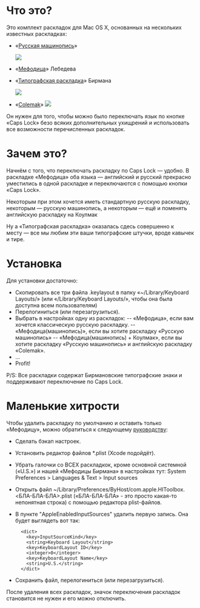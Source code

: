 Что это?
========

Это комплект раскладок для Mac OS X, основанных на нескольких известных раскладках:

* «[Русская машинопись](https://ru.wikipedia.org/wiki/ЙЦУКЕН#.C2.AB.D0.A0.D1.83.D1.81.D1.81.D0.BA.D0.B0.D1.8F_.28.D0.BC.D0.B0.D1.88.D0.B8.D0.BD.D0.BE.D0.BF.D0.B8.D1.81.D1.8C.29.C2.BB)»

  ![](https://upload.wikimedia.org/wikipedia/ru/a/a9/Keyboard_layout_ru_%28typewriter%29.gif)
* «[Мефодица](http://www.tema.ru/rrr/soft/)» Лебедева
* «[Типографская раскладка](http://ilyabirman.ru/projects/typography-layout/)» Бирмана
 
  ![](http://ilyabirman.ru/projects/typography-layout/i/layout-mac.png)
* «[Colemak](https://ru.wikipedia.org/wiki/Colemak)»
  ![](https://upload.wikimedia.org/wikipedia/commons/thumb/8/84/KB_US-Colemak.svg/800px-KB_US-Colemak.svg.png)
 

Он нужен для того, чтобы можно было переключать язык по кнопке «Caps Lock» безо всяких дополнительных ухищрений и использовать все возможности перечисленных раскладок.

Зачем это?
==========

Начнём с того, что переключать раскладку по Caps Lock — удобно. В раскладке «Мефодица» оба языка — английский и русский прекрасно уместились в одной раскладке и переключаются с помощью кнопки «Caps Lock».

Некоторым при этом хочется иметь стандартную русскую раскладку, некоторым — русскую машинопись, а некоторым — ещё и поменять английскую раскладку на Коулмак

Ну а «Типографская раскладка» оказалась сдесь совершенно к месту — все мы любим эти ваши типографские штучки, вроде кавычек и тире.

Установка
=========

Для установки достаточно:

- Скопировать все три файла .keylayout в папку «~/Library/Keyboard Layouts/» (или «/Library/Keyboard Layouts/», чтобы она была доступна всем пользователям)
- Перелогиниться (или перезагрузиться).
- Выбрать в настройках одну из раскладок:
-- «Мефодица», если вам хочется классическую русскую раскладку.
-- «Мефодица(машинопись)», если вы хотите раскладку «Русскую машинопись»
-- «Мефодица(машинопись) + Коулмак», если вы хотите раскладку «Русскую машинопись» и английскую раскладку «Colemak».
- ...
- Profit!

P/S: Все раскладки содержат Бирмановские типографские знаки и поддерживают переключение по Caps Lock.

Маленькие хитрости
==================

Чтобы удалить раскладку по умолчанию и оставить только «Мефодицу», можно обратиться к следующему [руководству](https://discussions.apple.com/thread/2705973?start=0&tstart=0):

- Сделать бэкап настроек.
- Установить редактор файлов *.plist (Xcode подойдёт).
- Убрать галочки со ВСЕХ раскладкок, кроме основной системной («U.S.») и нашей «Мефодицы Бирмана» в настройках тут: System Preferences > Languages & Text > Input sources
- Открыть файл ~/Library/Preferences/ByHost/com.apple.HIToolbox.<БЛА-БЛА-БЛА>.plist («БЛА-БЛА-БЛА» - это просто какая-то непонятная строка) с помощью редактора plist-файлов.
- В пункте "AppleEnabledInputSources" удалить первую запись. Она будет выглядеть вот так:

        <dict>
          <key>InputSourceKind</key>
          <string>Keyboard Layout</string>
          <key>KeyboardLayout ID</key>
          <integer>0</integer>
          <key>KeyboardLayout Name</key>
          <string>U.S.</string>
        </dict>
- Сохранить файл, перелогиниться (или перезагрузиться).

После удаления всех раскладок, значок переключения раскладок становится не нужен и его можно отключить.
